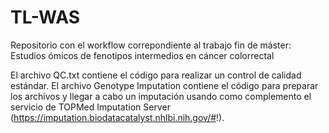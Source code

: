 # TL-WAS
Repositorio con el workflow correpondiente al trabajo fin de máster: Estudios ómicos de fenotipos intermedios en cáncer colorrectal

El archivo QC.txt contiene el código para realizar un control de calidad estándar. 
El archivo Genotype Imputation contiene el código para preparar los archivos y llegar a cabo un imputación usando como complemento el servicio de TOPMed Imputation Server (https://imputation.biodatacatalyst.nhlbi.nih.gov/#!). 



